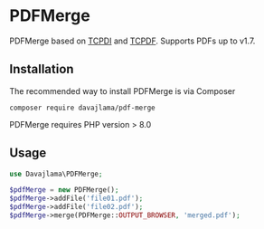 PDFMerge
=====

PDFMerge based on [TCPDI](https://github.com/pauln/tcpdi) and [TCPDF](https://github.com/tecnickcom/TCPDF). Supports PDFs up to v1.7.

Installation
------------
The recommended way to install PDFMerge is via Composer
```
composer require davajlama/pdf-merge
```
PDFMerge requires PHP version > 8.0

Usage
-----
```php
use Davajlama\PDFMerge;

$pdfMerge = new PDFMerge();
$pdfMerge->addFile('file01.pdf');
$pdfMerge->addFile('file02.pdf');
$pdfMerge->merge(PDFMerge::OUTPUT_BROWSER, 'merged.pdf');
```
